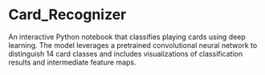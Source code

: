 # Card_Recognizer
An interactive Python notebook that classifies playing cards using deep learning. The model leverages a pretrained convolutional neural network to distinguish 14 card classes and includes visualizations of classification results and intermediate feature maps.
